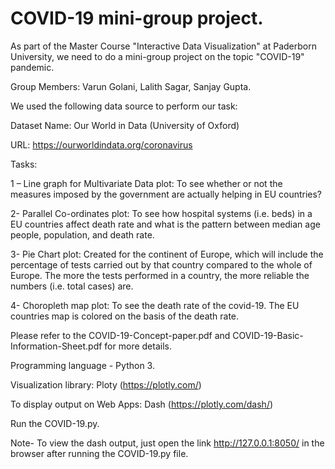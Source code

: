 # COVID-19 mini-group project.

As part of the Master Course "Interactive Data Visualization" at Paderborn University, we need to do a mini-group project on the topic "COVID-19" pandemic.

Group Members: Varun Golani, Lalith Sagar, Sanjay Gupta.

We used the following data source to perform our task:

Dataset Name: Our World in Data (University of Oxford)

URL: https://ourworldindata.org/coronavirus

Tasks:

1 – Line graph for Multivariate Data plot: To see whether or not the measures imposed by the government are actually helping in EU countries?

2- Parallel Co-ordinates plot: To see how hospital systems (i.e. beds) in a EU countries affect death rate and what is the pattern between median age people, population, and death rate.

3- Pie Chart plot: Created for the continent of Europe, which will include the percentage of tests carried out by that country compared to the whole of Europe. The more the tests performed in a country, the more reliable the numbers (i.e. total cases) are.

4- Choropleth map plot: To see the death rate of the covid-19. The EU countries map is colored on the basis of the death rate.

Please refer to the COVID-19-Concept-paper.pdf and COVID-19-Basic-Information-Sheet.pdf for more details.

Programming language - Python 3.

Visualization library: Ploty (https://plotly.com/)

To display output on Web Apps: Dash (https://plotly.com/dash/)

Run the COVID-19.py.

Note- To view the dash output, just open the link http://127.0.0.1:8050/ in the browser after running the COVID-19.py file.
